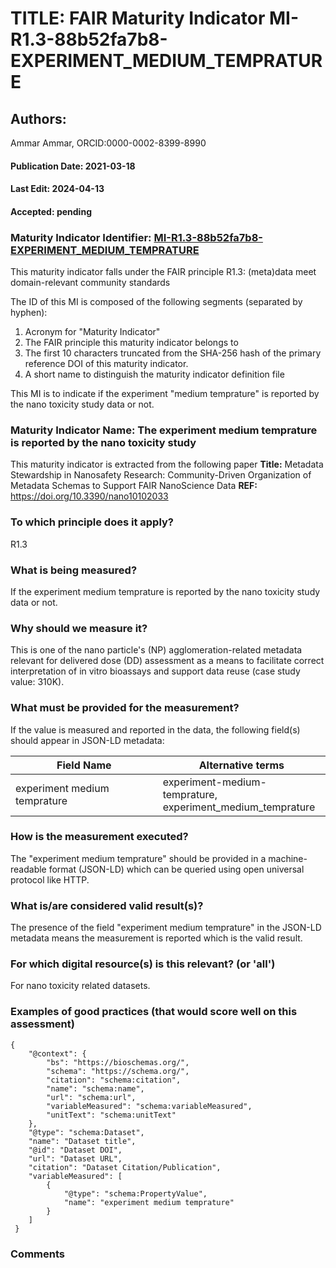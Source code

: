 # TITLE: FAIR Maturity Indicator MI-R1.3-88b52fa7b8-EXPERIMENT_MEDIUM_TEMPRATURE

## Authors: 
Ammar Ammar, ORCID:0000-0002-8399-8990

#### Publication Date: 2021-03-18
#### Last Edit: 2024-04-13
#### Accepted: pending

### Maturity Indicator Identifier: [MI-R1.3-88b52fa7b8-EXPERIMENT_MEDIUM_TEMPRATURE](https://w3id.org/nsdra/maturity-indicator/readme/MI-R1.3-88b52fa7b8-EXPERIMENT_MEDIUM_TEMPRATURE)

This maturity indicator falls under the FAIR principle R1.3:
(meta)data meet domain-relevant community standards

The ID of this MI is composed of the following segments (separated by hyphen):
1. Acronym for "Maturity Indicator"
1. The FAIR principle this maturity indicator belongs to
1. The first 10 characters truncated from the SHA-256 hash of the primary reference DOI of this maturity indicator.
1. A short name to distinguish the maturity indicator definition file

This MI is to indicate if the experiment "medium temprature" is reported by the nano toxicity study data or not.

### Maturity Indicator Name:  The experiment medium temprature is reported by the nano toxicity study

This maturity indicator is extracted from the following paper 
**Title:** Metadata Stewardship in Nanosafety Research: Community-Driven Organization of Metadata Schemas to Support FAIR NanoScience Data
**REF:** https://doi.org/10.3390/nano10102033

### To which principle does it apply?  
R1.3

### What is being measured?
If the experiment medium temprature is reported by the nano toxicity study data or not.

### Why should we measure it?
This is one of the nano particle's (NP) agglomeration-related metadata relevant for delivered dose (DD)
assessment as a means to facilitate correct interpretation of in vitro bioassays and support data reuse (case study value: 310K).

### What must be provided for the measurement?
If the value is measured and reported in the data, the following field(s) should appear in JSON-LD metadata: 

| Field Name                     | Alternative terms                                               |
| ------------------------------ | --------------------------------------------------------------- |
| experiment medium temprature   | experiment-medium-temprature,<br>experiment_medium_temprature   |

### How is the measurement executed?
The "experiment medium temprature" should be provided in a machine-readable format (JSON-LD) which can be queried using open universal protocol like HTTP.

### What is/are considered valid result(s)?
The presence of the field "experiment medium temprature" in the JSON-LD metadata means the measurement is reported which is the valid result.

### For which digital resource(s) is this relevant? (or 'all')
For nano toxicity related datasets.  

### Examples of good practices (that would score well on this assessment)
```{json}
{
 	"@context": {
 		"bs": "https://bioschemas.org/",
 		"schema": "https://schema.org/",
 		"citation": "schema:citation",
 		"name": "schema:name",
 		"url": "schema:url",
 		"variableMeasured": "schema:variableMeasured",
 		"unitText": "schema:unitText"
 	},
 	"@type": "schema:Dataset",
 	"name": "Dataset title",
 	"@id": "Dataset DOI",
 	"url": "Dataset URL",
 	"citation": "Dataset Citation/Publication",
 	"variableMeasured": [
 		{
 			"@type": "schema:PropertyValue",
 			"name": "experiment medium temprature"
 		}
 	]
 }
```

### Comments

